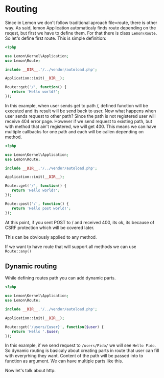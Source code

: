 # Routing

Since in Lemon we don't follow traditional aproach file=route, there is other way. As said, lemon Application automaticaly finds route depending on the reqest, but first we have to define them. For that there is class `Lemon\Route`. So let's define first route. This is simple definition:

```php
<?php

use Lemon\Kernel\Application;
use Lemon\Route;

include __DIR__.'/../vendor/autoload.php';

Application::init(__DIR__);

Route::get('/', function() {
   return 'Hello world!';
});

```

In this example, when user sends get to path /, defined function will be executed and its result will be send back to user. Now what happens when user sends request to other path? Since the path is not registered user will receive 404 error page. However if we send request to existing path, but with method that ain't registered, we will get 400. This means we can have multiple callbacks for one path and each will be callen depending on method. 

```php
<?php

use Lemon\Kernel\Application;
use Lemon\Route;

include __DIR__.'/../vendor/autoload.php';

Application::init(__DIR__);

Route::get('/', function() {
   return 'Hello world!';
});

Route::post('/', function() {
   return 'Hello post world!';
});

```

At this point, if you sent POST to / and received 400, its ok, its because of CSRF protection which will be covered later.

This can be obviously applied to any method.

If we want to have route that will support all methods we can use `Route::any()`

## Dynamic routing

While defining routes path you can add dynamic parts. 

```php
<?php

use Lemon\Kernel\Application;
use Lemon\Route;

include __DIR__.'/../vendor/autoload.php';

Application::init(__DIR__);

Route::get('/users/{user}', function($user) {
   return 'Hello '.$user;
});


```

In this example, if we send request to `/users/Fido/` we will see `Hello Fido`. So dynamic routing is basicaly about creating parts in route that user can fill with everyrhing they want. Content of the path will be passed into to function as argument. We can have multiple parts like this.

Now let's talk about http.
